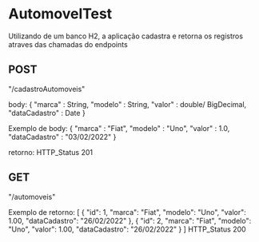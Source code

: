 # AutomovelTest

Utilizando de um banco H2, a aplicação cadastra e retorna os registros atraves das chamadas do endpoints

## POST
"/cadastroAutomoveis"

body:
{
     "marca" : String,
    "modelo" : String,
    "valor" : double/ BigDecimal,
    "dataCadastro" : Date
}

Exemplo de body: 
{ 
     "marca" : "Fiat",
     "modelo" : "Uno",
     "valor" : 1.0,
     "dataCadastro" : "03/02/2022"
 }
 
retorno: HTTP_Status 201

## GET
"/automoveis"

Exemplo de retorno: [
    {
        "id": 1,
        "marca": "Fiat",
        "modelo": "Uno",
        "valor": 1.00,
        "dataCadastro": "26/02/2022"
    },
    {
        "id": 2,
        "marca": "Fiat",
        "modelo": "Uno",
        "valor": 1.00,
        "dataCadastro": "26/02/2022"
    }
]
 HTTP_Status 200
 
 
